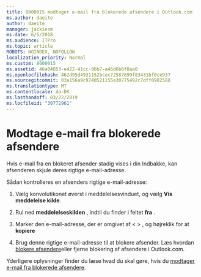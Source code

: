 ```yaml
---
title: 8000015 modtager e-mail fra blokerede afsendere i Outlook.com
ms.author: daeite
author: daeite
manager: jackiesm
ms.date: 6/5/2018
ms.audience: ITPro
ms.topic: article
ROBOTS: NOINDEX, NOFOLLOW
localization_priority: Normal
ms.custom: 8000015
ms.assetid: 46a04853-e422-41cc-9bb7-a46d6b6f8aa0
ms.openlocfilehash: 462d95d4931152bcec72587899f83431bf0ce937
ms.sourcegitcommit: 03a156a9c9740521155a30775492c7dff0982588
ms.translationtype: MT
ms.contentlocale: da-DK
ms.lasthandoff: 03/22/2019
ms.locfileid: "30772961"
---
```

# <a name="receiving-email-from-blocked-senders"></a>Modtage e-mail fra blokerede afsendere

Hvis e-mail fra en blokeret afsender stadig vises i din Indbakke, kan afsenderen skjule deres rigtige e-mail-adresse.
  
Sådan kontrolleres en afsenders rigtige e-mail-adresse:
  
1. Vælg konvolutikonet øverst i meddelelsesvinduet, og vælg **Vis meddelelse kilde**.
    
2. Rul ned **meddelelseskilden** , indtil du finder i feltet **fra** . 
    
3. Marker den e-mail-adresse, der er omgivet af \< \> , og højreklik for at **kopiere**
    
4. Brug denne rigtige e-mail-adresse til at blokere afsender. Læs hvordan [blokere afsendere](https://support.office.com/article/afba1c94-77bb-4f50-8b85-057cf52f4d5e.aspx)eller fjerne blokering af afsendere i Outlook.com.
    
Yderligere oplysninger finder du læse hvad du skal gøre, hvis du [modtager e-mail fra blokerede afsendere](https://go.microsoft.com/fwlink/p/?linkid=2002011&amp;clcid=0x409).
  

